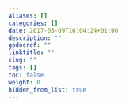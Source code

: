 ```yaml
---
aliases: []
categories: []
date: 2017-03-09T16:04:24+01:00
description: ""
godocref: ""
linktitle: ""
slug: ""
tags: []
toc: false
weight: 0
hidden_from_list: true
---
```



